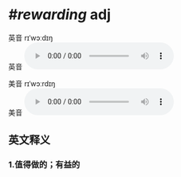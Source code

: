 # ***\#rewarding*** adj
英音 rɪˈwɔːdɪŋ  
英音
<audio src="./media/rewarding1_AAC.aac" controls="controls"></audio>

美音 rɪˈwɔːrdɪŋ  
美音
<audio src="./media/rewarding1_AAC.aac" controls="controls"></audio>



  

英文释义
---
### 1.**值得做的；有益的**  


